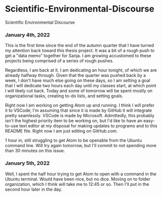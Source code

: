 # Scientific-Environmental-Discourse
Scientific Environmental Discourse

### January 4th, 2022
This is the first time since the end of the autumn quarter that I have turned my attention back toward this thesis project. It was a bit of a rough push to get a "data memo" together for Sanja. I am growing accustomed to these projects being comprised of a series of rough pushes.

Regardless, I am back at it. I am dedicating an hour tonight, of which we are already halfway through. Given that the quarter was pushed back by a week, I don't have much else going on these days, so I am setting a goal that I will dedicate two hours each day until my classes start, at which point I will likely cut back. Today and some of tomorrow will be spent mostly on organizational tasks, creating to-do lists, and setting goals.

Right now I am working on getting Atom up and running. I think I will prefer it to VSCode; I'm assuming that since it is made by GitHub it will integrate pretty seamlessly. VSCode is made by Microsoft. Admittedly, this probably isn't the highest priority item to be working on, but I'd like to have an easy-to-use text editor at my disposal for making updates to programs and to this README file. Right now I am just editing on GitHub.com.

1 hour in, still struggling to get Atom to be openable from the Ubuntu command line. Will try again tomorrow, but I'll commit to not spending more than 30 minutes on this issue.

### January 5th, 2022
Well, I spent the half hour trying to get Atom to open with a command in the Ubuntu terminal. Would have been nice, but no dice. Moving on to folder organization, which I think will take me to 12:45 or so. Then I'll put in the second hour later in the day.
